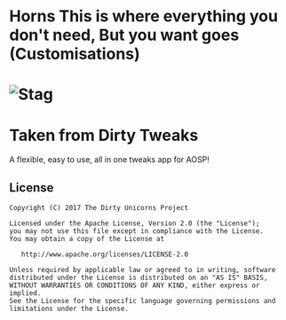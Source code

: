 Horns
This is where everything you don't need, But you want goes (Customisations)
==============================
![Stag](https://i.imgur.com/U66C5wW.jpg)
==============
Taken from Dirty Tweaks
==============

A flexible, easy to use, all in one tweaks app for AOSP!

## License

    Copyright (C) 2017 The Dirty Unicorns Project

    Licensed under the Apache License, Version 2.0 (the "License");
    you may not use this file except in compliance with the License.
    You may obtain a copy of the License at

       http://www.apache.org/licenses/LICENSE-2.0

    Unless required by applicable law or agreed to in writing, software
    distributed under the License is distributed on an "AS IS" BASIS,
    WITHOUT WARRANTIES OR CONDITIONS OF ANY KIND, either express or implied.
    See the License for the specific language governing permissions and
    limitations under the License.
